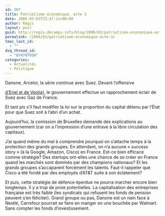 ```yaml
---
id: 207
title: Patriotisme économique, acte 3
date: 2006-03-03T23:47:11+00:00
author: Régis
layout: post
guid: http://regis.decamps.info/blog/2006/03/patriotisme-economique-acte-3/
permalink: /2006/03/patriotisme-economique-acte-3/
tmac_last_id:
  - ""
dsq_thread_id:
  - "874797934"
categories:
  - Actualités
  - Politique
---
```

Danone, Arcelor, la série continue avec Suez. Devant l’offensive
  
[d’Enel et de Veolia](http://www.latribune.fr/Tribune/Articles.nsf/ArticlesWeb/IDC84BE35F34F2B28FC1257126004CDB90*-Veolia-reconnait-sa-participation-au-projet-d-OPA-sur-Suez?OpenDocument)), le gouvernement effectue un rapprochement éclair de Suez avec Gaz de France. 

Et tant pis s’il faut modifier la loi sur la proportion du capital détenu par l’État pour que Suez soit à l’abri d’un achat.

Aujourd’hui, la comission de Bruxelles demande des explications au gouvernement (car on a l’impression d’une entrave à la libre circulation des capitaux).

J’ai quand même du mal à comprendre pourquoi on s’attache temps à la protection des grands groupes. En attendant, on n’a aucune « success story » (à la Google, Amazon, Cisco) en France. Est-ce bien efficace comme stratégie? Des startups ont-elles une chance de se créer en France quand les marchés sont dominés par des champions nationaux? Et les grands groupes s’accaparent forcément les talents. Faut-il rappeler que Cisco a été fondé par des employés d’AT&T suite à son éclatement?

Et puis, cette stratégie de défence éperdue ne pourra marcher encore bien longtemps. Il y a trop de proie potentielles. La capitalisation des entreprises française est très faible (les syndicats qui refusent les fonds de pension peuvent s’en féliciter). Grand groupe ou pas, Danone est un nain face à Nestlé, Carrefour pourrait se faire en manger en une bouchée par Walmart. Sans compter les fonds d’investissement.
